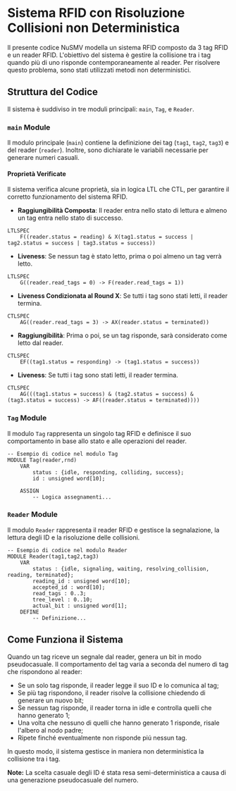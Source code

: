 # Sistema RFID con Risoluzione Collisioni non Deterministica

Il presente codice NuSMV modella un sistema RFID composto da 3 tag RFID e un reader RFID. L'obiettivo del sistema è gestire la collisione tra i tag quando più di uno risponde contemporaneamente al reader. Per risolvere questo problema, sono stati utilizzati metodi non deterministici.

## Struttura del Codice

Il sistema è suddiviso in tre moduli principali: `main`, `Tag`, e `Reader`.

### `main` Module

Il modulo principale (`main`) contiene la definizione dei tag (`tag1`, `tag2`, `tag3`) e del reader (`reader`). Inoltre, sono dichiarate le variabili necessarie per generare numeri casuali.

#### Proprietà Verificate

Il sistema verifica alcune proprietà, sia in logica LTL che CTL, per garantire il corretto funzionamento del sistema RFID.

- **Raggiungibilità Composta**: Il reader entra nello stato di lettura e almeno un tag entra nello stato di successo.
```nusmv
LTLSPEC
    F((reader.status = reading) & X(tag1.status = success | tag2.status = success | tag3.status = success))
```
- **Liveness**: Se nessun tag è stato letto, prima o poi almeno un tag verrà letto.
```nusmv
LTLSPEC
    G((reader.read_tags = 0) -> F(reader.read_tags = 1))
```
- **Liveness Condizionata al Round X**: Se tutti i tag sono stati letti, il reader termina.
```nusmv
CTLSPEC
    AG((reader.read_tags = 3) -> AX(reader.status = terminated))
```
- **Raggiungibilità**: Prima o poi, se un tag risponde, sarà considerato come letto dal reader.
```nusmv
CTLSPEC 
    EF((tag1.status = responding) -> (tag1.status = success))
```
- **Liveness**: Se tutti i tag sono stati letti, il reader termina.
```nusmv
CTLSPEC 
    AG(((tag1.status = success) & (tag2.status = success) & (tag3.status = success) -> AF((reader.status = terminated))))
```

### `Tag` Module

Il modulo `Tag` rappresenta un singolo tag RFID e definisce il suo comportamento in base allo stato e alle operazioni del reader.

```nusmv
-- Esempio di codice nel modulo Tag
MODULE Tag(reader,rnd)
    VAR
        status : {idle, responding, colliding, success};
        id : unsigned word[10];
        
    ASSIGN
        -- Logica assegnamenti...
```

### `Reader` Module
Il modulo `Reader` rappresenta il reader RFID e gestisce la segnalazione, la lettura degli ID e la risoluzione delle collisioni.
```nusmv
-- Esempio di codice nel modulo Reader
MODULE Reader(tag1,tag2,tag3)
    VAR 
        status : {idle, signaling, waiting, resolving_collision, reading, terminated};
        reading_id : unsigned word[10];
        accepted_id : word[10];
        read_tags : 0..3;
        tree_level : 0..10;
        actual_bit : unsigned word[1];
    DEFINE
        -- Definizione...
```

## Come Funziona il Sistema
Quando un tag riceve un segnale dal reader, genera un bit in modo pseudocasuale. Il comportamento del tag varia a seconda del numero di tag che rispondono al reader:

- Se un solo tag risponde, il reader legge il suo ID e lo comunica al tag;
- Se più tag rispondono, il reader risolve la collisione chiedendo di generare un nuovo bit;
- Se nessun tag risponde, il reader torna in idle e controlla quelli che hanno generato 1;
- Una volta che nessuno di quelli che hanno generato 1 risponde, risale l'albero al nodo padre;
- Ripete finché eventualmente non risponde piú nessun tag.

In questo modo, il sistema gestisce in maniera non deterministica la collisione tra i tag.




**Note:** La scelta casuale degli ID é stata resa semi-deterministica a causa di una generazione pseudocasuale del numero.
